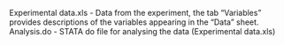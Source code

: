 Experimental data.xls - Data from the experiment, the tab “Variables” provides descriptions of the variables appearing in the “Data” sheet.
Analysis.do - STATA do file for analysing the data (Experimental data.xls)
